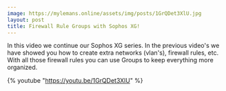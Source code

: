 ```yaml
---
image: https://mylemans.online/assets/img/posts/1GrQDet3XlU.jpg
layout: post
title: Firewall Rule Groups with Sophos XG!
---
```


In this video we continue our Sophos XG series. In the previous video's we have showed you how to create extra networks (vlan's), firewall rules, etc.
With all those firewall rules you can use Groups to keep everything more organized.

{% youtube "https://youtu.be/1GrQDet3XlU" %}